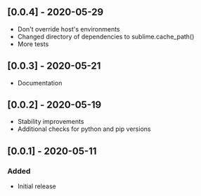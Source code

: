 ## [0.0.4] - 2020-05-29
- Don't override host's environments
- Changed directory of dependencies to sublime.cache_path()
- More tests

## [0.0.3] - 2020-05-21
- Documentation

## [0.0.2] - 2020-05-19
- Stability improvements
- Additional checks for python and pip versions

## [0.0.1] - 2020-05-11
### Added
- Initial release
